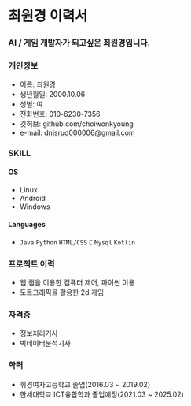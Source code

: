 # 최원경 이력서


### AI / 게임 개발자가 되고싶은 최원경입니다. 

### **개인정보**
- 이름: 최원경  
- 생년월일: 2000.10.06   
- 성별: 여  
- 전화번호: 010-6230-7356  
- 깃허브: github.com/choiwonkyoung  
- e-mail: dnjsrud000006@gmail.com  



### **SKILL**

#### **OS**
- Linux
- Android
- Windows

#### **Languages**
-  `Java` `Python` `HTML/CSS` `C` `Mysql` `Kotlin`


### **프로젝트 이력**
- 웹 캠을 이용한 컴퓨터 제어, 파이썬 이용
- 도트그래픽을 활용한 2d 게임


### **자격증**
- 정보처리기사
- 빅데이터분석기사


### **학력**
- 휘경여자고등학교 졸업(2016.03 ~ 2019.02)
- 한세대학교 ICT융합학과 졸업예정(2021.03 ~ 2025.02)

